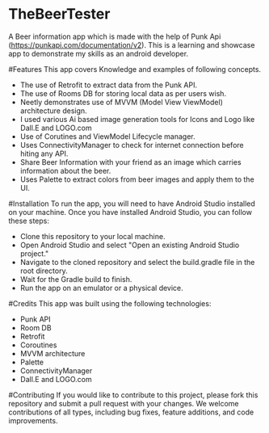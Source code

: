 # TheBeerTester
A Beer information app which is made with the help of Punk Api (https://punkapi.com/documentation/v2). 
This is a learning and showcase app to demonstrate my skills as an android developer.

#Features
This app covers Knowledge and examples of following concepts.
- The use of Retrofit to extract data from the Punk API.
- The use of Rooms DB for storing local data as per users wish.
- Neetly demonstrates use of MVVM (Model View ViewModel) architecture design.
- I used various Ai based image generation tools for Icons and Logo like Dall.E and LOGO.com
- Use of Corutines and ViewModel Lifecycle manager.
- Uses ConnectivityManager to check for internet connection before hiting any API.
- Share Beer Information with your friend as an image which carries information about the beer.
- Uses Palette to extract colors from beer images and apply them to the UI.

#Installation
To run the app, you will need to have Android Studio installed on your machine. Once you have installed Android Studio, you can follow these steps:

- Clone this repository to your local machine.
- Open Android Studio and select "Open an existing Android Studio project."
- Navigate to the cloned repository and select the build.gradle file in the root directory.
- Wait for the Gradle build to finish.
- Run the app on an emulator or a physical device.

#Credits
This app was built using the following technologies:

- Punk API
- Room DB
- Retrofit
- Coroutines
- MVVM architecture
- Palette
- ConnectivityManager
- Dall.E and LOGO.com


#Contributing
If you would like to contribute to this project, please fork this repository and submit a pull request with your changes.
We welcome contributions of all types, including bug fixes, feature additions, and code improvements.
